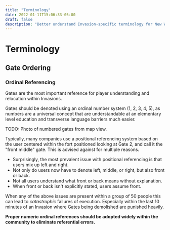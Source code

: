 ```yaml
---
title: "Terminology"
date: 2022-01-11T15:06:33-05:00
draft: false
description: "Better understand Invasion-specific terminology for New World."
---
```


# Terminology

## Gate Ordering
### Ordinal Referencing
Gates are the most important reference for player understanding and relocation within Invasions.

Gates should be denoted using an ordinal number system (1, 2, 3, 4, 5), as numbers are a universal concept that are understandable at an elementary level education and transverse language barriers much easier.

TODO: Photo of numbered gates from map view.

Typically, many companies use a positional referencing system based on the user centered within the fort positioned looking at Gate 2, and call it the "front middle" gate. This is advised against for multiple reasons.

* Surprisingly, the most prevalent issue with positional referencing is that users mix up left and right.
* Not only do users now have to denote left, middle, or right, but also front or back.
* Not all users understand what front or back means without explanation.
* When front or back isn't explicitly stated, users assume front.

When any of the above issues are present within a group of 50 people this can lead to *catastrophic* failures of execution. Especially within the last 10 minutes of an Invasion where Gates being demolished are punished heavily.

**Proper numeric ordinal references should be adopted widely within the community to eliminate referential errors.**